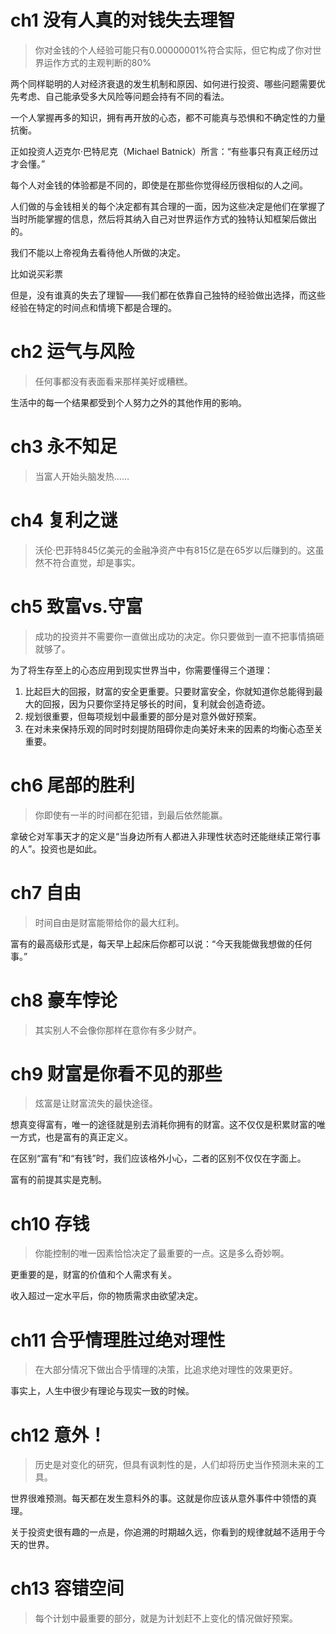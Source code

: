 # ch1 没有人真的对钱失去理智

> 你对金钱的个人经验可能只有0.00000001%符合实际，但它构成了你对世界运作方式的主观判断的80%

两个同样聪明的人对经济衰退的发生机制和原因、如何进行投资、哪些问题需要优先考虑、自己能承受多大风险等问题会持有不同的看法。

一个人掌握再多的知识，拥有再开放的心态，都不可能真与恐惧和不确定性的力量抗衡。

正如投资人迈克尔·巴特尼克（Michael Batnick）所言：“有些事只有真正经历过才会懂。”

每个人对金钱的体验都是不同的，即使是在那些你觉得经历很相似的人之间。

人们做的与金钱相关的每个决定都有其合理的一面，因为这些决定是他们在掌握了当时所能掌握的信息，然后将其纳入自己对世界运作方式的独特认知框架后做出的。

我们不能以上帝视角去看待他人所做的决定。

比如说买彩票

但是，没有谁真的失去了理智——我们都在依靠自己独特的经验做出选择，而这些经验在特定的时间点和情境下都是合理的。

# ch2 运气与风险

> 任何事都没有表面看来那样美好或糟糕。

生活中的每一个结果都受到个人努力之外的其他作用的影响。

# ch3 永不知足

> 当富人开始头脑发热……

# ch4 复利之谜

> 沃伦·巴菲特845亿美元的金融净资产中有815亿是在65岁以后赚到的。这虽然不符合直觉，却是事实。

# ch5 致富vs.守富

> 成功的投资并不需要你一直做出成功的决定。你只要做到一直不把事情搞砸就够了。

为了将生存至上的心态应用到现实世界当中，你需要懂得三个道理：

1. 比起巨大的回报，财富的安全更重要。只要财富安全，你就知道你总能得到最大的回报，因为只要你坚持足够长的时间，复利就会创造奇迹。
2. 规划很重要，但每项规划中最重要的部分是对意外做好预案。
3. 在对未来保持乐观的同时时刻提防阻碍你走向美好未来的因素的均衡心态至关重要。

# ch6 尾部的胜利

> 你即使有一半的时间都在犯错，到最后依然能赢。

拿破仑对军事天才的定义是“当身边所有人都进入非理性状态时还能继续正常行事的人”。投资也是如此。

# ch7 自由

> 时间自由是财富能带给你的最大红利。

富有的最高级形式是，每天早上起床后你都可以说：“今天我能做我想做的任何事。”

# ch8 豪车悖论

> 其实别人不会像你那样在意你有多少财产。

# ch9 财富是你看不见的那些

> 炫富是让财富流失的最快途径。

想真变得富有，唯一的途径就是别去消耗你拥有的财富。这不仅仅是积累财富的唯一方式，也是富有的真正定义。

在区别“富有”和“有钱”时，我们应该格外小心，二者的区别不仅仅在字面上。

富有的前提其实是克制。

# ch10 存钱

> 你能控制的唯一因素恰恰决定了最重要的一点。这是多么奇妙啊。

更重要的是，财富的价值和个人需求有关。

收入超过一定水平后，你的物质需求由欲望决定。

# ch11 合乎情理胜过绝对理性

> 在大部分情况下做出合乎情理的决策，比追求绝对理性的效果更好。

事实上，人生中很少有理论与现实一致的时候。

# ch12 意外！

> 历史是对变化的研究，但具有讽刺性的是，人们却将历史当作预测未来的工具。

世界很难预测。每天都在发生意料外的事。这就是你应该从意外事件中领悟的真理。

关于投资史很有趣的一点是，你追溯的时期越久远，你看到的规律就越不适用于今天的世界。

# ch13 容错空间

> 每个计划中最重要的部分，就是为计划赶不上变化的情况做好预案。